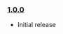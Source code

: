 ### [1.0.0](https://github.com/rajington/alexa-skill-client/releases/tag/v1.0.0)

- Initial release
